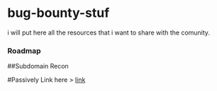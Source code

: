 # bug-bounty-stuf
i will put here all the resources that i want to share with the comunity.

### Roadmap 

##Subdomain Recon

#Passively
Link here > [link](https://github.com/ayadim/bug-bounty-stuf/blob/main/roadmap/Recon-Subdomain-Passive.png)
